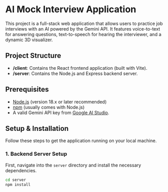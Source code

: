 # AI Mock Interview Application

This project is a full-stack web application that allows users to practice job interviews with an AI powered by the Gemini API. It features voice-to-text for answering questions, text-to-speech for hearing the interviewer, and a dynamic 3D visualizer.

## Project Structure

* **/client**: Contains the React frontend application (built with Vite).
* **/server**: Contains the Node.js and Express backend server.

## Prerequisites

* [Node.js](https://nodejs.org/) (version 18.x or later recommended)
* [npm](https://www.npmjs.com/) (usually comes with Node.js)
* A valid Gemini API key from [Google AI Studio](https://aistudio.google.com/app/apikey).

## Setup & Installation

Follow these steps to get the application running on your local machine.

### 1. Backend Server Setup

First, navigate into the `server` directory and install the necessary dependencies.

```bash
cd server
npm install